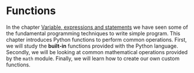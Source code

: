 # Functions

In the chapter [Variable, expressions and statements](../variables-expressions-and-statements/) we have seen some of the fundamental programming techniques to write simple program. This chapter introduces Python functions to perform common operations. First, we will study the **built-in** functions provided with the Python language. Secondly, we will be looking at common mathematical operations provided by the `math` module. Finally, we will learn how to create our own custom functions.
